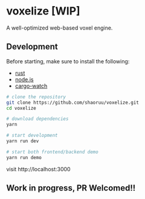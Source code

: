 # voxelize [WIP]

A well-optimized web-based voxel engine.

## Development

Before starting, make sure to install the following:

- [rust](https://www.rust-lang.org/tools/install)
- [node.js](https://nodejs.org/en/download/)
- [cargo-watch](https://crates.io/crates/cargo-watch)

```bash
# clone the repository
git clone https://github.com/shaoruu/voxelize.git
cd voxelize

# download dependencies
yarn

# start development
yarn run dev

# start both frontend/backend demo
yarn run demo

```

visit http://localhost:3000

## Work in progress, PR Welcomed!!
